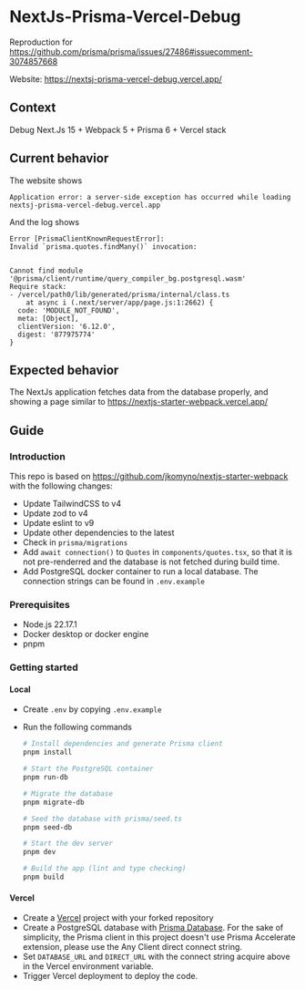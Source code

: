 # NextJs-Prisma-Vercel-Debug

Reproduction for
https://github.com/prisma/prisma/issues/27486#issuecomment-3074857668

Website: https://nextsj-prisma-vercel-debug.vercel.app/

## Context

Debug Next.Js 15 + Webpack 5 + Prisma 6 + Vercel stack

## Current behavior

The website shows

```
Application error: a server-side exception has occurred while loading nextsj-prisma-vercel-debug.vercel.app
```

And the log shows

```
Error [PrismaClientKnownRequestError]:
Invalid `prisma.quotes.findMany()` invocation:


Cannot find module '@prisma/client/runtime/query_compiler_bg.postgresql.wasm'
Require stack:
- /vercel/path0/lib/generated/prisma/internal/class.ts
    at async i (.next/server/app/page.js:1:2662) {
  code: 'MODULE_NOT_FOUND',
  meta: [Object],
  clientVersion: '6.12.0',
  digest: '877975774'
}
```

## Expected behavior

The NextJs application fetches data from the database properly, and showing a
page similar to https://nextjs-starter-webpack.vercel.app/

## Guide

### Introduction

This repo is based on https://github.com/jkomyno/nextjs-starter-webpack with the
following changes:

- Update TailwindCSS to v4
- Update zod to v4
- Update eslint to v9
- Update other dependencies to the latest
- Check in `prisma/migrations`
- Add `await connection()` to `Quotes` in `components/quotes.tsx`, so that it is
  not pre-renderred and the database is not fetched during build time.
- Add PostgreSQL docker container to run a local database. The connection
  strings can be found in `.env.example`

### Prerequisites

- Node.js 22.17.1
- Docker desktop or docker engine
- pnpm

### Getting started

#### Local

- Create `.env` by copying `.env.example`
- Run the following commands

  ```bash
  # Install dependencies and generate Prisma client
  pnpm install

  # Start the PostgreSQL container
  pnpm run-db

  # Migrate the database
  pnpm migrate-db

  # Seed the database with prisma/seed.ts
  pnpm seed-db

  # Start the dev server
  pnpm dev

  # Build the app (lint and type checking)
  pnpm build
  ```

#### Vercel

- Create a [Vercel](https://vercel.com/) project with your forked repository
- Create a PostgreSQL database with [Prisma Database](https://www.prisma.io/).
  For the sake of simplicity, the Prisma client in this project doesn't use
  Prisma Accelerate extension, please use the Any Client direct connect string.
- Set `DATABASE_URL` and `DIRECT_URL` with the connect string acquire above in
  the Vercel environment variable.
- Trigger Vercel deployment to deploy the code.
